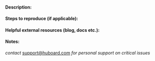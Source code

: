 #### Description:

#### Steps to reproduce (if applicable):

#### Helpful external resources (blog, docs etc.):

#### Notes:

_contact_ support@huboard.com _for personal support on critical issues_
